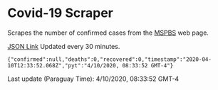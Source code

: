 # Covid-19 Scraper

Scrapes the number of confirmed cases from the [MSPBS](https://www.mspbs.gov.py/covid-19.php) web page.

[JSON Link](https://jmayalag.github.io/covid19-scrape/cases.json)
Updated every 30 minutes.
```
{"confirmed":null,"deaths":0,"recovered":0,"timestamp":"2020-04-10T12:33:52.068Z","pyt":"4/10/2020, 08:33:52 GMT-4"}
```
Last update (Paraguay Time): 4/10/2020, 08:33:52 GMT-4